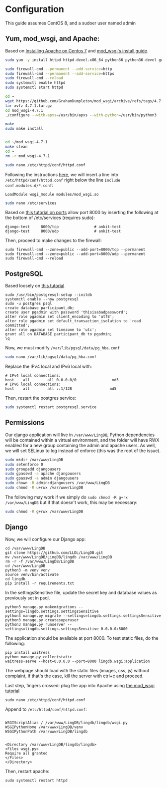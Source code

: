 # Configuration

This guide assumes CentOS 8, and a sudoer user named admin

## Yum, mod_wsgi, and Apache:

Based on [Installing Apache on Centos 7](https://www.digitalocean.com/community/tutorials/how-to-install-the-apache-web-server-on-centos-7) and [mod_wsgi's install guide](https://modwsgi.readthedocs.io/en/develop/user-guides/quick-installation-guide.html).

```bash
sudo yum -y install httpd httpd-devel.x86_64 python36 python36-devel gcc make redhat-rpm-config git postgresql-server

sudo firewall-cmd --permanent --add-service=http
sudo firewall-cmd --permanent --add-service=https
sudo firewall-cmd --reload
sudo systemctl enable httpd
sudo systemctl start httpd

cd ~
wget https://github.com/GrahamDumpleton/mod_wsgi/archive/refs/tags/4.7.1.tar.gz
tar xvfz 4.7.1.tar.gz
cd mod_wsgi-4.7.1
./configure --with-apxs=/usr/bin/apxs --with-python=/usr/bin/python3

make
sudo make install


cd ~/mod_wsgi-4.7.1
make clean
cd ~
rm -r mod_wsgi-4.7.1

sudo nano /etc/httpd/conf/httpd.conf
``` 

Following the instructions [here](https://modwsgi.readthedocs.io/en/develop/user-guides/quick-installation-guide.html#loading-module-into-apache), we will insert a line into `/etc/httpd/conf/httpd.conf`  right below the line `Include conf.modules.d/*.conf`: 
```
LoadModule wsgi_module modules/mod_wsgi.so
```

```bash
sudo nano /etc/services
```

Based on [this tutorial on ports](https://www.thegeekdiary.com/how-to-open-a-ports-in-centos-rhel-7/) allow port 8000 by inserting the following at the bottom of /etc/services (requires sudo):


```
django-test     8000/tcp                # ankit-test
django-test     8000/udp                # ankit-test
```

Then, proceed to make changes to the firewall: 

```
sudo firewall-cmd --zone=public --add-port=8000/tcp --permanent
sudo firewall-cmd --zone=public --add-port=8000/udp --permanent
sudo firewall-cmd --reload
```

## PostgreSQL

Based loosely on [this tutorial](https://www.redhat.com/en/blog/setting-django-application-rhel-8-beta)

```
sudo /usr/bin/postgresql-setup --initdb
systemctl enable --now postgresql
sudo -u postgres psql
create database participant_db;
create user pgadmin with password 'thisisabadpassword';
alter role pgadmin set client_encoding to 'utf8';
alter role pgadmin set default_transaction_isolation to 'read committed';
alter role pgadmin set timezone to 'utc';
grant all on DATABASE participant_db to pgadmin;
\q
```
Now, we must modify `/var/lib/pgsql/data/pg_hba.conf`
```bash
sudo nano /var/lib/pgsql/data/pg_hba.conf
```
Replace the IPv4 local and IPv6 local with:
```
# IPv4 local connections:
host    all        all 0.0.0.0/0                md5
# IPv6 local connections:
host    all        all ::1/128                 md5
```

Then, restart the postgres service:
```bash
sudo systemctl restart postgresql.service
```

## Permissions

Our django application will live in `/var/www/LingDB`, Python dependencies will be contained within a virtual environment, and the folder will have RWX enabled for a new group containing the admin and apache users. As well, we will set SELinux to log instead of enforce (this was the root of the issue).

```bash
sudo mkdir /var/www/LingDB
sudo setenforce 0
sudo groupadd djangousers
sudo gpasswd -a apache djangousers
sudo gpasswd -a admin djangousers
sudo chown -R admin:djangousers /var/www/LingDB
sudo chmod -R u+rwx /var/www/LingDB
```

The following may work if we simply do `sudo chmod -R g+rx /var/www/LingDB` but if that doesn't work, this may be necessary:
```bash
sudo chmod -R g+rwx /var/www/LingDB
```

## Django

Now, we will configure our Django app:

```
cd /var/www/LingDB
git clone https://github.com/LLDL/LingDB.git
mv /var/www/LingDB/LingDB/lingdb /var/www/LingDB
rm -r -f /var/www/LingDB/LingDB
cd /var/www/LingDB
python3 -m venv venv
source venv/bin/activate
cd lingdb
pip install -r requirements.txt
```

In the settingsSensitive file, update the secret key and database values as previously set in psql.

```
python3 manage.py makemigrations --settings=lingdb.settings.settingsSensitive
python3 manage.py migrate --settings=lingdb.settings.settingsSensitive
python3 manage.py createsuperuser 
python3 manage.py runserver --settings=lingdb.settings.settingsSensitive 0.0.0.0:8000
```
The application should be available at port 8000. To test static files, do the following:
```
pip install waitress
python manage.py collectstatic
waitress-serve --host=0.0.0.0 --port=8000 lingdb.wsgi:application
```
The webpage should load with the static files (images, css, js) without complaint, if that's the case, kill the server with ctrl+c and proceed. 

Last step, fingers crossed: plug the app into Apache using [the mod_wsgi tutorial](https://docs.djangoproject.com/en/3.1/howto/deployment/wsgi/modwsgi/)



```
sudo nano /etc/httpd/conf/httpd.conf
```

Append to `/etc/httpd/conf/httpd.conf`:
```

WSGIScriptAlias / /var/www/LingDB/lingdb/lingdb/wsgi.py
WSGIPythonHome /var/www/LingDB/venv
WSGIPythonPath /var/www/LingDB/lingdb


<Directory /var/www/LingDB/lingdb/lingdb>
<Files wsgi.py>
Require all granted
</Files> 
</Directory>

```

Then, restart apache:
```
sudo systemctl restart httpd
```